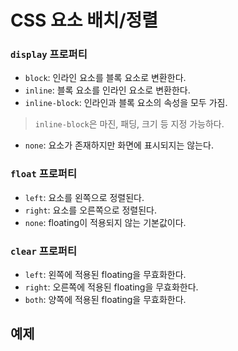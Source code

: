 # CSS 요소 배치/정렬

### `display` 프로퍼티
- `block`: 인라인 요소를 블록 요소로 변환한다.
- `inline`: 블록 요소를 인라인 요소로 변환한다.
- `inline-block`: 인라인과 블록 요소의 속성을 모두 가짐.
> `inline-block`은 마진, 패딩, 크기 등 지정 가능하다.
- `none`: 요소가 존재하지만 화면에 표시되지는 않는다.

### `float` 프로퍼티
- `left`: 요소를 왼쪽으로 정렬된다.
- `right`: 요소를 오른쪽으로 정렬된다.
- `none`: floating이 적용되지 않는 기본값이다.
### `clear` 프로퍼티
- `left`: 왼쪽에 적용된 floating을 무효화한다.
- `right`: 오른쪽에 적용된 floating을 무효화한다.
- `both`: 양쪽에 적용된 floating을 무효화한다.

## 예제
